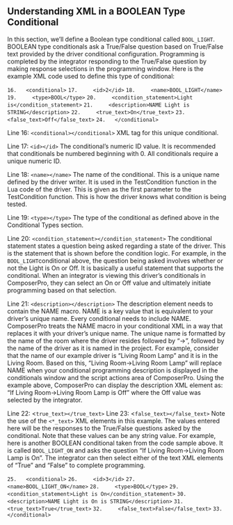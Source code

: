## Understanding XML in a BOOLEAN Type Conditional

In this section, we’ll define a Boolean type conditional called `BOOL_LIGHT`. BOOLEAN type conditionals ask a True/False question based on True/False text provided by the driver conditional configuration. Programming is completed by the integrator responding to the True/False question by making response selections in the programming window. Here is the example XML code used to define this type of conditional:

`16.   <conditional>`
`17.     <id>2</id>`
`18.     <name>BOOL_LIGHT</name>`
`19.     <type>BOOL</type>`
`20.     <condition_statement>Light is</condition_statement>`
`21.     <description>NAME Light is STRING</description>`
`22.     <true_text>On</true_text>`
`23.     <false_text>Off</false_text>`
`24.   </conditional>`

Line 16: `<conditional></conditional>`
XML tag for this unique conditional.

Line 17: `<id></id>`
The conditional’s numeric ID value. It is recommended that conditionals be numbered beginning with 0. All conditionals require a unique numeric ID.

Line 18: `<name></name>`
The name of the conditional. This is a unique name defined by the driver writer. It is used in the TestCondition function in the Lua code of the driver. This is given as the first parameter to the TestCondition function. This is how the driver knows what condition is being tested.

Line 19: `<type></type>`
The type of the conditional as defined above in the Conditional Types section.

Line 20: `<condition_statement></condition_statement>` 
The conditional statement states a question being asked regarding a state of the driver. This is the statement that is shown before the condition logic. For example, in the `BOOL_LIGHT`conditional above, the question being asked involves whether or not the Light is On or Off. It is basically a useful statement that supports the conditional. When an integrator is viewing this driver’s conditionals in ComposerPro, they can select an On or Off value and ultimately initiate programming based on that selection. 

Line 21: `<description></description>`
The description element needs to contain the NAME macro. NAME is a key value that is equivalent to your driver’s unique name. Every conditional needs to include NAME. ComposerPro treats the NAME macro in your conditional XML in a way that replaces it with your driver’s unique name. The unique name is formatted by the name of the room where the driver resides followed by “-\>”, followed by the name of the driver as it is named in the project. For example, consider that the name of our example driver is “Living Room Lamp” and it is in the Living Room. Based on this, “Living Room-\>Living Room Lamp” will replace NAME when your conditional programming description is displayed in the conditionals window and the script actions area of ComposerPro. Using the example above, ComposerPro can display the description XML element as: “If Living Room-\>Living Room Lamp is Off” where the Off value was selected by the integrator. 

Line 22: \<`true_text></true_text>`
Line 23: \<`false_text></false_text>`
Note the use of the `<*_text>` XML elements in this example. The values entered here will be the responses to the True/False questions asked by the conditional. Note that these values can be any string value. For example, here is another BOOLEAN conditional taken from the code sample above. It is called `BOOL_LIGHT_ON` and asks the question “If Living Room-\>Living Room Lamp is On”. The integrator can then select either of the text XML elements of “True” and “False” to complete programming.

`25.   <conditional>`
`26.     <id>3</id>`
`27.     <name>BOOL_LIGHT_ON</name>`
`28.     <type>BOOL</type>`
`29.     <condition_statement>Light is On</condition_statement>`
`30.     <description>NAME Light is On is STRING</description>`
`31.     <true_text>True</true_text>`
`32.     <false_text>False</false_text>`
`33.  </conditional>`

